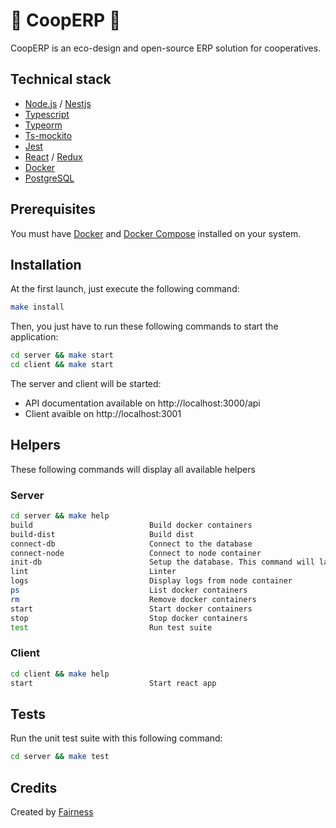 # :seedling: CoopERP :seedling:

CoopERP is an eco-design and open-source ERP solution for cooperatives.

## Technical stack

- [Node.js](https://nodejs.org) / [Nestjs](https://nestjs.com/)
- [Typescript](https://www.typescriptlang.org/)
- [Typeorm](https://typeorm.io)
- [Ts-mockito](https://github.com/NagRock/ts-mockito)
- [Jest](https://jestjs.io/)
- [React](https://fr.reactjs.org/) / [Redux](https://redux.js.org/)
- [Docker](https://www.docker.com/)
- [PostgreSQL](https://www.postgresql.org/)

## Prerequisites

You must have [Docker](https://www.docker.com/) and [Docker Compose](https://docs.docker.com/compose/) installed on your system.

## Installation

At the first launch, just execute the following command:

```bash
make install
```

Then, you just have to run these following commands to start the application:

```bash
cd server && make start
cd client && make start
```

The server and client will be started:

- API documentation available on http://localhost:3000/api
- Client avaible on http://localhost:3001

## Helpers

These following commands will display all available helpers

### Server

```bash
cd server && make help
build                          Build docker containers
build-dist                     Build dist
connect-db                     Connect to the database
connect-node                   Connect to node container
init-db                        Setup the database. This command will launch migrations
lint                           Linter
logs                           Display logs from node container
ps                             List docker containers
rm                             Remove docker containers
start                          Start docker containers
stop                           Stop docker containers
test                           Run test suite
```

### Client

```bash
cd client && make help
start                          Start react app

```

## Tests

Run the unit test suite with this following command:

```bash
cd server && make test
```

## Credits

Created by [Fairness](https://fairness.coop)
